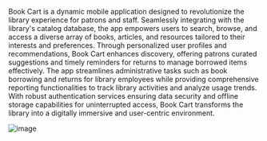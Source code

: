 Book Cart is a dynamic mobile application designed to revolutionize the library experience for patrons and staff. 
Seamlessly integrating with the library's catalog database, the app empowers users to search, browse, and access a diverse array of books, articles, and resources tailored to their interests and preferences. 
Through personalized user profiles and recommendations, Book Cart enhances discovery, offering patrons curated suggestions and timely reminders for returns to manage borrowed items effectively. 
The app streamlines administrative tasks such as book borrowing and returns for library employees while providing comprehensive reporting functionalities to track library activities and analyze usage trends. 
With robust authentication services ensuring data security and offline storage capabilities for uninterrupted access, Book Cart transforms the library into a digitally immersive and user-centric environment.




![image](https://github.com/user-attachments/assets/32003f40-f5a6-4c05-bc85-fbce5e695356)

